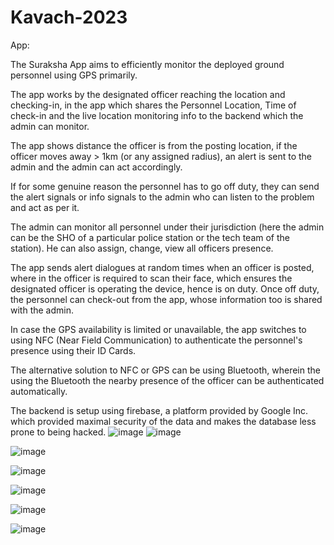 # Kavach-2023
App:

The Suraksha App aims to efficiently monitor the deployed ground personnel using GPS primarily.

The app works by the designated officer reaching the location and checking-in, in the app which shares the Personnel Location, Time of check-in and the live location monitoring info to the backend which the admin can monitor.

The app shows distance the officer is from the posting location, if the officer moves away > 1km (or any assigned radius), an alert is sent to the admin and the admin can act accordingly.

If for some genuine reason the personnel has to go off duty, they can send the alert signals or info signals to the admin who can listen to the problem and act as per it.

The admin can monitor all personnel under their jurisdiction (here the admin can be the SHO of a particular police station or the tech team of the station). He can also assign, change, view all officers presence.

The app sends alert dialogues at random times when an officer is posted, where in the officer is required to scan their face, which ensures the designated officer is operating the device, hence is on duty. Once off duty, the personnel can check-out from the app, whose information too is shared with the admin.

In case the GPS availability is limited or unavailable, the app switches to using NFC (Near Field Communication) to authenticate the personnel's presence using their ID Cards.

The alternative solution to NFC or GPS can be using Bluetooth, wherein the using the Bluetooth the nearby presence of the officer can be authenticated automatically.

The backend is setup using firebase, a platform provided by Google Inc. which provided maximal security of the data and makes the database less prone to being hacked.
![image](https://user-images.githubusercontent.com/87411045/227756087-0f2c82d4-4b7c-4ee7-a1b3-800f5be68d9b.png)
![image](https://user-images.githubusercontent.com/87411045/227756106-eafff795-27b9-430b-8255-d9c024494243.png)

![image](https://user-images.githubusercontent.com/87411045/227756111-d6eca96f-c12a-4843-bd8a-e0e0f62d9c7c.png)

![image](https://user-images.githubusercontent.com/87411045/227756112-deb96ecc-e86e-40b6-8792-04f06f20e74b.png)

![image](https://user-images.githubusercontent.com/87411045/227756124-2cae4ed8-f64f-428f-b9a8-bc9d5e5f8aab.png)

![image](https://user-images.githubusercontent.com/87411045/227756126-0ca06036-ca2c-4aad-8092-81e580732c4d.png)

![image](https://user-images.githubusercontent.com/87411045/227756130-2ebe333d-b185-488a-9494-b135a1fd49ef.png)

